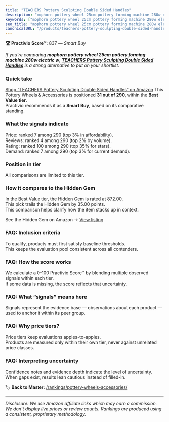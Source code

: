 ```yaml
---
title: "TEACHERS Pottery Sculpting Double Sided Handles"
description: "mophorn pottery wheel 25cm pottery forming machine 280w electric w: Data-driven within Best Value ranking using the Practivio Score™. Positioned by quality, va…"
keywords: ["mophorn pottery wheel 25cm pottery forming machine 280w electric w"]
seo_title: "mophorn pottery wheel 25cm pottery forming machine 280w electric w — Smart Buy Best Value (2025)"
canonicalURL: "/products/teachers-pottery-sculpting-double-sided-handles-B08KD22B4Y/"
---
```


**🏆 Practivio Score™:** 837 — _Smart Buy_


*If you're comparing **mophorn pottery wheel 25cm pottery forming machine 280w electric w**, **[TEACHERS Pottery Sculpting Double Sided Handles](https://www.amazon.com/dp/B08KD22B4Y?tag=practivio-20)** is a strong alternative to put on your shortlist.*
### Quick take
[Shop “TEACHERS Pottery Sculpting Double Sided Handles” on Amazon](https://www.amazon.com/dp/B08KD22B4Y?tag=practivio-20)
This Pottery Wheels & Accessories is positioned **31 out of 290**, within the **Best Value tier**.  
Practivio recommends it as a **Smart Buy**, based on its comparative standing.

### What the signals indicate
Price: ranked 7 among 290 (top 3% in affordability).  
Reviews: ranked 4 among 290 (top 2% by volume).  
Rating: ranked 100 among 290 (top 35% for stars).  
Demand: ranked 7 among 290 (top 3% for current demand).

### Position in tier
All comparisons are limited to this tier.

### How it compares to the Hidden Gem
In the Best Value tier, the Hidden Gem is rated at 872.00.  
This pick trails the Hidden Gem by 35.00 points.  
This comparison helps clarify how the item stacks up in context.  

See the Hidden Gem on Amazon → [View listing](https://www.amazon.com/dp/B08C7MHVXS?tag=practivio-20)

### FAQ: Inclusion criteria
To qualify, products must first satisfy baseline thresholds.  
This keeps the evaluation pool consistent across all contenders.

### FAQ: How the score works
We calculate a 0–100 Practivio Score™ by blending multiple observed signals within each tier.  
If some data is missing, the score reflects that uncertainty.

### FAQ: What “signals” means here
Signals represent the evidence base — observations about each product — used to anchor it within its peer group.

### FAQ: Why price tiers?
Price tiers keep evaluations apples-to-apples.  
Products are measured only within their own tier, never against unrelated price classes.

### FAQ: Interpreting uncertainty
Confidence notes and evidence depth indicate the level of uncertainty.  
When gaps exist, results lean cautious instead of filled-in.


🏷️ **Back to Master:** [/rankings/pottery-wheels-accessories/](/rankings/pottery-wheels-accessories/)

---
_Disclosure: We use Amazon affiliate links which may earn a commission. We don’t display live prices or review counts. Rankings are produced using a consistent, proprietary methodology._
